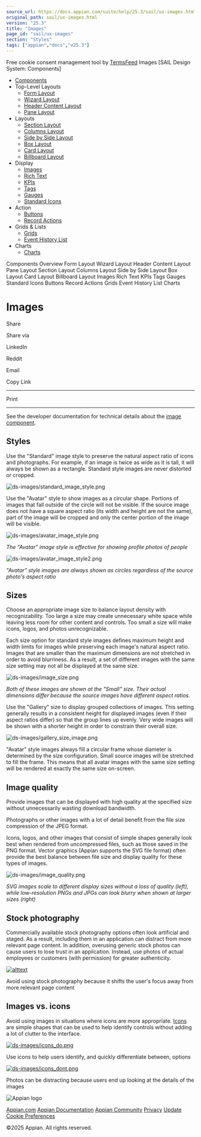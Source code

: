 ```yaml
---
source_url: https://docs.appian.com/suite/help/25.3/sail/ux-images.html
original_path: sail/ux-images.html
version: "25.3"
title: "Images"
page_id: "sail/ux-images"
section: "Styles"
tags: ["appian","docs","v25.3"]
---
```



Free cookie consent management tool by [TermsFeed](https://www.termsfeed.com/) Images \[SAIL Design System: Components\]

-   [Components](/suite/help/25.3/sail/components.html)
-   Top-Level Layouts
    -   [Form Layout](/suite/help/25.3/sail/ux-form-layout.html)
    -   [Wizard Layout](/suite/help/25.3/sail/ux-wizard-layout.html)
    -   [Header Content Layout](/suite/help/25.3/sail/ux-header-content-layout.html)
    -   [Pane Layout](/suite/help/25.3/sail/ux-pane-layout.html)
-   Layouts
    -   [Section Layout](/suite/help/25.3/sail/ux-section-layout.html)
    -   [Columns Layout](/suite/help/25.3/sail/ux-columns-layout.html)
    -   [Side by Side Layout](/suite/help/25.3/sail/ux-side-by-side-layout.html)
    -   [Box Layout](/suite/help/25.3/sail/ux-box-layout.html)
    -   [Card Layout](/suite/help/25.3/sail/ux-card-layout.html)
    -   [Billboard Layout](/suite/help/25.3/sail/ux-billboard-layout.html)
-   Display
    -   [Images](#)
    -   [Rich Text](/suite/help/25.3/sail/ux-rich-text.html)
    -   [KPIs](/suite/help/25.3/sail/ux-kpi.html)
    -   [Tags](/suite/help/25.3/sail/ux-tags.html)
    -   [Gauges](/suite/help/25.3/sail/ux-gauge.html)
    -   [Standard Icons](/suite/help/25.3/sail/ux-styled-icons.html)
-   Action
    -   [Buttons](/suite/help/25.3/sail/ux-buttons.html)
    -   [Record Actions](/suite/help/25.3/sail/ux-record-actions.html)
-   Grids & Lists
    -   [Grids](/suite/help/25.3/sail/ux-grids.html)
    -   [Event History List](/suite/help/25.3/sail/ux-event-history-list.html)
-   Charts
    -   [Charts](/suite/help/25.3/sail/ux-charts.html)

Components Overview Form Layout Wizard Layout Header Content Layout Pane Layout Section Layout Columns Layout Side by Side Layout Box Layout Card Layout Billboard Layout Images Rich Text KPIs Tags Gauges Standard Icons Buttons Record Actions Grids Event History List Charts

# Images

Share

Share via

LinkedIn

Reddit

Email

Copy Link

* * *

Print

* * *

See the developer documentation for technical details about the [image component](/suite/help/25.3/Image_Component.html).

## Styles

Use the "Standard" image style to preserve the natural aspect ratio of icons and photographs. For example, if an image is twice as wide as it is tall, it will always be shown as a rectangle. Standard style images are never distorted or cropped.

![ds-images/standard_image_style.png](ds-images/standard_image_style.png)

Use the "Avatar" style to show images as a circular shape. Portions of images that fall outside of the circle will not be visible. If the source image does not have a square aspect ratio (its width and height are not the same), part of the image will be cropped and only the center portion of the image will be visible.

![ds-images/avatar_image_style.png](ds-images/avatar_image_style.png)

_The "Avatar" image style is effective for showing profile photos of people_

![ds-images/avatar_image_style2.png](ds-images/avatar_image_style2.png)

_"Avatar" style images are always shown as circles regardless of the source photo's aspect ratio_

## Sizes

Choose an appropriate image size to balance layout density with recognizability. Too large a size may create unnecessary white space while leaving less room for other content and controls. Too small a size will make icons, logos, and photos unrecognizable.

Each size option for standard style images defines maximum height and width limits for images while preserving each image's natural aspect ratio. Images that are smaller than the maximum dimensions are not stretched in order to avoid blurriness. As a result, a set of different images with the same size setting may not all be displayed at the same size.

![ds-images/image_size.png](ds-images/image_size.png)

_Both of these images are shown at the "Small" size. Their actual dimensions differ because the source images have different aspect ratios._

Use the "Gallery" size to display grouped collections of images. This setting generally results in a consistent height for displayed images (even if their aspect ratios differ) so that the group lines up evenly. Very wide images will be shown with a shorter height in order to constrain their overall size.

![ds-images/gallery_size_image.png](ds-images/gallery_size_image.png)

"Avatar" style images always fill a circular frame whose diameter is determined by the size configuration. Small source images will be stretched to fill the frame. This means that all avatar images with the same size setting will be rendered at exactly the same size on-screen.

## Image quality

Provide images that can be displayed with high quality at the specified size without unnecessarily wasting download bandwidth.

Photographs or other images with a lot of detail benefit from the file size compression of the JPEG format.

Icons, logos, and other images that consist of simple shapes generally look best when rendered from uncompressed files, such as those saved in the PNG format. Vector graphics (Appian supports the SVG file format) often provide the best balance between file size and display quality for these types of images.

![ds-images/image_quality.png](ds-images/image_quality.png)

_SVG images scale to different display sizes without a loss of quality (left), while low-resolution PNGs and JPGs can look blurry when shown at larger sizes (right)_

## Stock photography

Commercially available stock photography options often look artificial and staged. As a result, including them in an application can distract from more relevant page content. In addition, overusing generic stock photos can cause users to lose trust in an application. Instead, use photos of actual employees or customers (with permission) for greater authenticity.

[![alttext](ds-images/stock_photography_dont.png)](ds-images/stock_photography_dont.png)

Avoid using stock photography because it shifts the user's focus away from more relevant page content

## Images vs. icons

Avoid using images in situations where icons are more appropriate. [Icons](ux-styled-icons.html) are simple shapes that can be used to help identify controls without adding a lot of clutter to the interface.

[![ds-images/icons_do.png](ds-images/icons_do.png)](ds-images/icons_do.png)

Use icons to help users identify, and quickly differentiate between, options

[![ds-images/icons_dont.png](ds-images/icons_dont.png)](ds-images/icons_dont.png)

Photos can be distracting because users end up looking at the details of the images

![Appian logo](../images/design-sys/logo-appian-white-rebrand.svg)

[Appian.com](https://www.appian.com/) [Appian Documentation](/suite/help/25.3/) [Appian Community](https://community.appian.com) [Privacy](https://appian.com/legal/privacy-information.html) [Update Cookie Preferences](#)
 

©2025 Appian. All rights reserved.